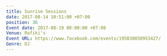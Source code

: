```yaml
---
title: Sunrise Sessions
date: 2017-08-14 10:51:00 +07:00
position: 36
Event date: 2017-08-19 00:00:00 +07:00
Venue: Rafiki's
Event URL: https://www.facebook.com/events/195830850953427/
Genre: DJ
---
```


